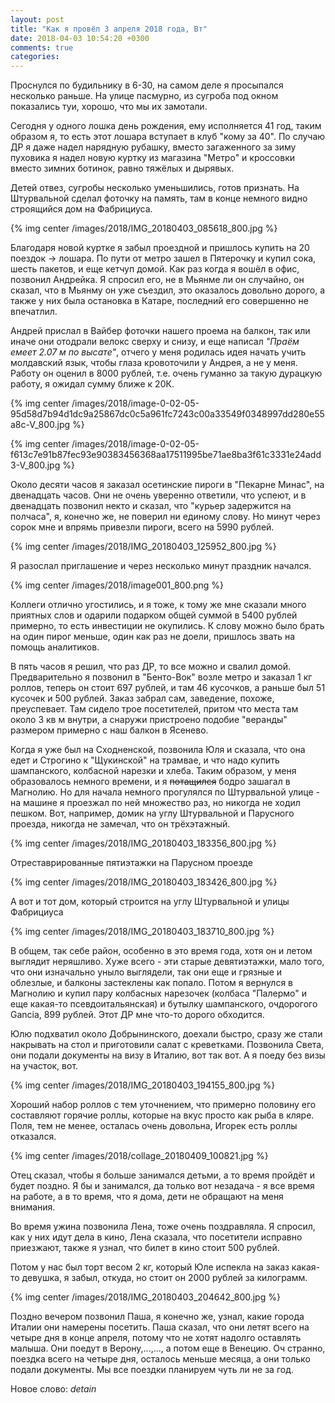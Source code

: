 ```yaml
---
layout: post
title: "Как я провёл 3 апреля 2018 года, Вт"
date: 2018-04-03 10:54:20 +0300
comments: true
categories: 
---
```

Проснулся по будильнику в 6-30, на самом деле я просыпался несколько раньше. На улице пасмурно, из сугроба под окном показались туи, хорошо, что мы их замотали.

Сегодня у одного лошка день рождения, ему исполняется 41 год, таким образом я, то есть этот лошара вступает в клуб "кому за 40". По случаю ДР я даже надел нарядную рубашку, вместо загаженного за зиму пуховика я надел новую куртку из магазина "Метро" и кроссовки вместо зимних ботинок, равно тяжёлых и дырявых.

Детей отвез, сугробы несколько уменьшились, готов признать. На Штурвальной сделал фоточку на память, там в конце немного видно строящийся дом на Фабрициуса.

{% img center /images/2018/IMG_20180403_085618_800.jpg %}

Благодаря новой куртке я забыл проездной и пришлось купить на 20 поездок -> лошара. По пути от метро зашел в Пятерочку и купил сока, шесть пакетов, и еще кетчуп домой. Как раз когда я вошёл в офис, позвонил Андрейка. Я спросил его, не в Мьянме ли он случайно, он сказал, что в Мьянму он уже съездил, это оказалось довольно дорого, а также у них была остановка в Катаре, последний его совершенно не впечатлил.

Андрей прислал в Вайбер фоточки нашего проема на балкон, так или иначе они отодрали велокс сверху и снизу, и еще написал *"Праём емеет 2.07 м по высате"*, отчего у меня родилась идея начать учить молдавский язык, чтобы глаза кровоточили у Андрея, а не у меня. Работу он оценил в 8000 рублей, т.е. очень гуманно за такую дурацкую работу, я ожидал сумму ближе к 20К. 

{% img center /images/2018/image-0-02-05-95d58d7b94d1dc9a25867dc0c5a961fc7243c00a33549f0348997dd280e55a8c-V_800.jpg %}

{% img center /images/2018/image-0-02-05-f613c7e91b87fec93e90383456368aa17511995be71ae8ba3f61c3331e24add3-V_800.jpg %}

Около десяти часов я заказал осетинские пироги в "Пекарне Минас", на двенадцать часов. Они не очень уверенно ответили, что успеют, и в двенадцать позвонил некто и сказал, что "курьер задержится на полчаса", я, конечно же, не поверил ни единому слову. Но минут через сорок мне и впрямь привезли пироги, всего на 5990 рублей.

{% img center /images/2018/IMG_20180403_125952_800.jpg %}

Я разослал приглашение и через несколько минут праздник начался. 

{% img center /images/2018/image001_800.png %}

Коллеги отлично угостились, и я тоже, к тому же мне сказали много приятных слов и одарили подарком общей суммой в 5400 рублей примерно, то есть инвестиции не окупились. К слову можно было брать на один пирог меньше, один как раз не доели, пришлось звать на помощь аналитиков.

В пять часов я решил, что раз ДР, то все можно и свалил домой. Предварительно я позвонил в "Бенто-Вок" возле метро и заказал 1 кг роллов, теперь он стоит 697 рублей, и там 46 кусочков, а раньше был 51 кусочек и 500 рублей. Заказ забрал сам, заведение, похоже, преуспевает. Там сидело трое посетителей, притом что места там около 3 кв м внутри, а снаружи пристроено подобие "веранды" размером примерно с наш балкон в Ясенево. 

Когда я уже был на Сходненской, позвонила Юля и сказала, что она едет и Строгино к "Щукинской" на трамвае, и что надо купить шампанского, колбасной нарезки и хлеба. Таким образом, у меня образовалось немного времени, и я ~~потащился~~ бодро зашагал в Магнолию. Но для начала немного прогулялся по Штурвальной улице - на машине я проезжал по ней множество раз, но никогда не ходил пешком. Вот, например, домик на углу Штурвальной и Парусного проезда, никогда не замечал, что он трёхэтажный.

{% img center /images/2018/IMG_20180403_183356_800.jpg %}

Отреставрированные пятиэтажки на Парусном проезде

{% img center /images/2018/IMG_20180403_183426_800.jpg %}

А вот и тот дом, который строится на углу Штурвальной и улицы Фабрициуса

{% img center /images/2018/IMG_20180403_183710_800.jpg %}

В общем, так себе район, особенно в это время года, хотя он и летом выглядит неряшливо. Хуже всего - эти старые девятиэтажки, мало того, что они изначально уныло выглядели, так они еще и грязные и облезлые, и балконы застеклены как попало. Потом я вернулся в Магнолию и купил пару колбасных нарезочек (колбаса "Палермо" и еще  какая-то псевдоитальянская) и бутылку шампанского, очдорогого Gancia, 899 рублей. Этот ДР мне что-то дорого обходится. 

Юлю подхватил около Добрынинского, доехали быстро, сразу же стали накрывать на стол и приготовили салат с креветками. Позвонила Света, они подали документы на визу в Италию, вот так вот. А я поеду без визы на участок, вот.

{% img center /images/2018/IMG_20180403_194155_800.jpg %}

Хороший набор роллов с тем уточнением, что примерно половину его составляют горячие роллы, которые на вкус просто как рыба в кляре. Поля, тем не менее, осталась очень довольна, Игорек есть роллы отказался.

{% img center /images/2018/collage_20180409_100821.jpg %}

Отец сказал, чтобы я больше занимался детьми, а то время пройдёт и будет поздно. Я бы и занимался, да только вот незадача - я все время на работе, а в то время, что я дома, дети не обращают на меня внимания.

Во время ужина позвонила Лена, тоже очень поздравляла. Я спросил, как у них идут дела в кино, Лена сказала, что посетители исправно приезжают, также я узнал, что билет в кино стоит 500 рублей.

Потом у нас был торт весом 2 кг, который Юле испекла на заказ какая-то девушка, я забыл, откуда, но стоит он 2000 рублей за килограмм.

{% img center /images/2018/IMG_20180403_204642_800.jpg %}

Поздно вечером позвонил Паша, я конечно же, узнал, какие города Италии они намерены посетить. Паша сказал, что они летят всего на четыре дня в конце апреля, потому что не хотят надолго оставлять малыша. Они поедут в Верону,...,..., а потом еще в Венецию. Оч странно, поездка всего на четыре дня, осталось меньше месяца, а они только подали документы. Мы все поездки планируем чуть ли не за год. 

Новое слово: *detain*